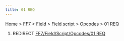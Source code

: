 ```yaml
---
title: 01 REQ
---
```


[Home](/ff7-flat-wiki/Main%20Page.md) > [FF7](/ff7-flat-wiki/FF7.md) > [Field](/ff7-flat-wiki/FF7/Field.md) > [Field script](/ff7-flat-wiki/FF7/Field/Field%20script.md) > [Opcodes](/ff7-flat-wiki/FF7/Field/Field%20script/Opcodes.md) > 01 REQ

1.  REDIRECT [FF7/Field/Script/Opcodes/01 REQ][]

  [FF7/Field/Script/Opcodes/01 REQ]: /ff7-flat-wiki/FF7/Field/Script/Opcodes/01%20REQ.md
    "wikilink"
